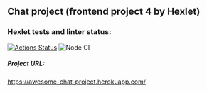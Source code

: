 ## Chat project (frontend project 4 by Hexlet)
### Hexlet tests and linter status:
[![Actions Status](https://github.com/nikochetov/frontend-project-lvl4/workflows/hexlet-check/badge.svg)](https://github.com/nikochetov/frontend-project-lvl4/actions)
![Node CI](https://github.com/nikochetov/frontend-project-lvl4/workflows/Node%20CI/badge.svg)

##### Project URL:
https://awesome-chat-project.herokuapp.com/
